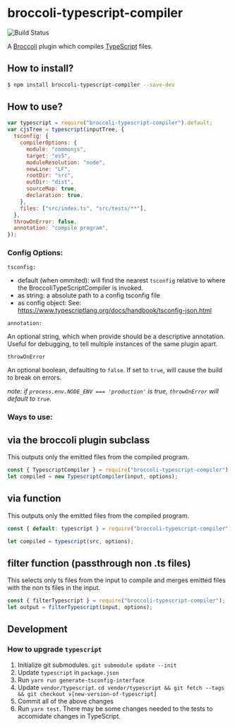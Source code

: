 # broccoli-typescript-compiler

![Build Status](https://github.com/tildeio/broccoli-typescript-compiler/workflows/CI/badge.svg)

A [Broccoli](https://github.com/broccolijs/broccoli) plugin which
compiles [TypeScript](http://www.typescriptlang.org) files.

## How to install?

```sh
$ npm install broccoli-typescript-compiler --save-dev
```

## How to use?

```js
var typescript = require("broccoli-typescript-compiler").default;
var cjsTree = typescript(inputTree, {
  tsconfig: {
    compilerOptions: {
      module: "commonjs",
      target: "es5",
      moduleResolution: "node",
      newLine: "LF",
      rootDir: "src",
      outDir: "dist",
      sourceMap: true,
      declaration: true,
    },
    files: ["src/index.ts", "src/tests/**"],
  },
  throwOnError: false,
  annotation: "compile program",
});
```

### Config Options:

`tsconfig:`

- default (when ommited): will find the nearest `tsconfig` relative to where the BroccoliTypeScriptCompiler is invoked.
- as string: a absolute path to a config tsconfig file
- as config object: See: https://www.typescriptlang.org/docs/handbook/tsconfig-json.html

`annotation:`

An optional string, which when provide should be a descriptive annotation. Useful for debugging, to tell multiple instances of the same plugin apart.

`throwOnError`

An optional boolean, defaulting to `false`. If set to `true`, will cause the build to break on errors.

_note: if `process.env.NODE_ENV === 'production'` is true, `throwOnError` will default to `true`._

### Ways to use:

## via the broccoli plugin subclass

This outputs only the emitted files from the compiled program.

```js
const { TypescriptCompiler } = require("broccoli-typescript-compiler");
let compiled = new TypescriptCompiler(input, options);
```

## via function

This outputs only the emitted files from the compiled program.

```js
const { default: typescript } = require("broccoli-typescript-compiler");

let compiled = typescript(src, options);
```

## filter function (passthrough non .ts files)

This selects only ts files from the input to compile and merges emitted files with the non ts files in the input.

```js
const { filterTypescript } = require("broccoli-typescript-compiler");
let output = filterTypescript(input, options);
```

## Development

### How to upgrade `typescript`

1. Initialize git submodules. `git submodule update --init`
2. Update `typescript` in `package.json`
3. Run `yarn run generate-tsconfig-interface`
4. Update `vendor/typescript`. `cd vendor/typescript && git fetch --tags && git checkout v[new-version-of-typescript]`
5. Commit all of the above changes
6. Run `yarn test`. There may be some changes needed to the tests to accomidate changes in TypeScript.
